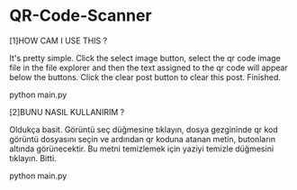 # QR-Code-Scanner

[1]HOW CAM I USE THIS ?

It's pretty simple. Click the select image button, select the qr code image file in the file explorer and then the text assigned to the qr code will appear below the buttons. Click the clear post button to clear this post. Finished.

python main.py

[2]BUNU NASIL KULLANIRIM ?

Oldukça basit. Görüntü seç düğmesine tıklayın, dosya gezgininde qr kod görüntü dosyasını seçin ve ardından qr koduna atanan metin, butonların altında görünecektir. Bu metni temizlemek için yaziyi temizle düğmesini tıklayın. Bitti.

python main.py
